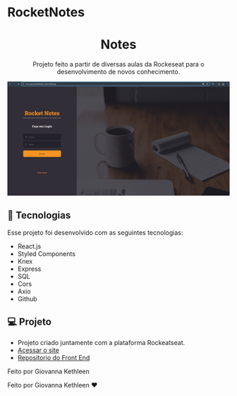 # RocketNotes
<h1 align="center"> Notes </h1>

<p align="center">
 Projeto feito a partir de diversas aulas da Rockeseat para o desenvolvimento de novos conhecimento. 
</p>

<p align="center">
  <img alt="projeto notes" src="rockeatnotes.png">
</p>

## 🚀 Tecnologias
Esse projeto foi desenvolvido com as seguintes tecnologias:
- React.js
- Styled Components
- Knex
- Express
- SQL
- Cors
- Axio
- Github

## 💻 Projeto
- Projeto criado juntamente com a plataforma Rockeatseat.
- [Acessar o site](https://giovannakethleen-notes.netlify.app/)
- [Repositorio do Front End](https://github.com/giovannakethleen/rockeatnotesFront)

Feito por Giovanna Kethleen


<p> Feito por Giovanna Kethleen ♥ </p>

